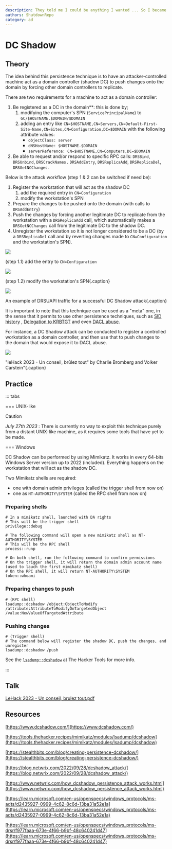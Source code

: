 ```yaml
---
description: They told me I could be anything I wanted ... So I became a domain controller
authors: ShutdownRepo
category: ad
---
```


# DC Shadow

## Theory

The idea behind this persistence technique is to have an attacker-controlled machine act as a domain controller (shadow DC) to push changes onto the domain by forcing other domain controllers to replicate.

There are two requirements for a machine to act as a domain controller:

1. Be registered as a DC in the domain**: this is done by;
   1. modifying the computer's SPN (`ServicePrincipalName`) to `GC/$HOSTNAME.$DOMAIN/$DOMAIN`
   2. adding an entry like `CN=$HOSTNAME,CN=Servers,CN=Default-First-Site-Name,CN=Sites,CN=Configuration,DC=$DOMAIN` with the following attribute values:
      * `objectClass: server`
      * `dNSHostName: $HOSTNAME.$DOMAIN`
      * `serverReference: CN=$HOSTNAME,CN=Computers,DC=$DOMAIN`
2. Be able to request and/or respond to specific RPC calls: `DRSBind`, `DRSUnbind`, `DRSCrackNames,` `DRSAddEntry`, `DRSReplicaAdd`, `DRSReplicaDel`, `DRSGetNCChanges`.

Below is the attack workflow (step 1 & 2 can be switched if need be):

1. Register the workstation that will act as the shadow DC
    1. add the required entry in `CN=Configuration`
    2. modify the workstation's SPN
2. Prepare the changes to be pushed onto the domain (with calls to `DRSAddEntry`)
3. Push the changes by forcing another legitimate DC to replicate from the workstation with a `DRSReplicaAdd` call, which automatically makes a `DRSGetNCChanges` call from the legitimate DC to the shadow DC.
4. Unregister the workstation so it is not longer considered to be a DC (by a `DRSReplicaDel` call and by reverting changes made to `CN=Configuration` and the workstation's SPN). 

![](<./assets/Adding entry to Configuration container.png>)

<div class="caption">(step 1.1) add the entry to <code>CN=Configuration</code></div>


![](<./assets/Modifying the workstation SPN.png>)

(step 1.2) modify the workstation's SPN{.caption}


![](<./assets/DRSUAPI network capture.png>)

An example of DRSUAPI traffic for a successful DC Shadow attack{.caption}


It is important to note that this technique can be used as a "meta" one, in the sense that it permits to use other persistence techniques, such as [SID history](../sid-history.md) , [Delegation to KRBTGT](../kerberos/delegation-to-krbtgt.md) and even [DACL abuse](../dacl).

For instance, a DC Shadow attack can be conducted to register a controlled workstation as a domain controller, and then use that to push changes to the domain that would expose it to DACL abuse.

![](<./assets/overview.png>)

"leHack 2023 - Un conseil, brûlez tout" by Charlie Bromberg and Volker Carstein"{.caption}


## Practice

::: tabs

=== UNIX-like

> [!CAUTION]
> _July 27th 2023_ : There is currently no way to exploit this technique purely from a distant UNIX-like machine, as it requires some tools that have yet to be made.


=== Windows

DC Shadow can be performed by using Mimikatz. It works in every 64-bits Windows Server version up to 2022 (included). Everything happens on the workstation that will act as the shadow DC.

Two Mimikatz shells are required:

* one with domain admin privileges (called the trigger shell from now on)
* one as `NT-AUTHORITY\SYSTEM` (called the RPC shell from now on)

### Preparing shells


```
# In a mimikatz shell, launched with DA rights
# This will be the trigger shell
privilege::debug

# The following command will open a new mimikatz shell as NT-AUTHORITY\SYSTEM
# This will be the RPC shell
process::runp

# On both shell, run the following command to confirm permissions
# On the trigger shell, it will return the domain admin account name (used to lauch the first mimikatz shell)
# On the RPC shell, it will return NT-AUTHORITY\SYSTEM
token::whoami
```


### Preparing changes to push


```
# (RPC shell)
lsadump::dcshadow /object:ObjectToModify /attribute:AttributeToModifyOnTargetedObject /value:NewValueOfTargetedAttribute
```


### Pushing changes


```
# (Trigger shell)
# The command below will register the shadow DC, push the changes, and unregister
lsadump::dcshadow /push
```


See the [`lsadump::dcshadow`](https://tools.thehacker.recipes/mimikatz/modules/lsadump/dcshadow) at The Hacker Tools for more info.

:::


## Talk

[LeHack 2023 - Un conseil, brulez tout.pdf](<../../.gitbook/assets/LeHack 2023 - Un conseil, brulez tout.pdf>)

## Resources

[https://www.dcshadow.com/](https://www.dcshadow.com/)

[https://tools.thehacker.recipes/mimikatz/modules/lsadump/dcshadow](https://tools.thehacker.recipes/mimikatz/modules/lsadump/dcshadow)

[https://stealthbits.com/blog/creating-persistence-dcshadow/](https://stealthbits.com/blog/creating-persistence-dcshadow/)

[https://blog.netwrix.com/2022/09/28/dcshadow_attack/](https://blog.netwrix.com/2022/09/28/dcshadow_attack/)

[https://www.netwrix.com/how_dcshadow_persistence_attack_works.html](https://www.netwrix.com/how_dcshadow_persistence_attack_works.html)

[https://learn.microsoft.com/en-us/openspecs/windows_protocols/ms-adts/d2435927-0999-4c62-8c6d-13ba31a52e1a](https://learn.microsoft.com/en-us/openspecs/windows_protocols/ms-adts/d2435927-0999-4c62-8c6d-13ba31a52e1a)

[https://learn.microsoft.com/en-us/openspecs/windows_protocols/ms-drsr/f977faaa-673e-4f66-b9bf-48c640241d47](https://learn.microsoft.com/en-us/openspecs/windows_protocols/ms-drsr/f977faaa-673e-4f66-b9bf-48c640241d47)
